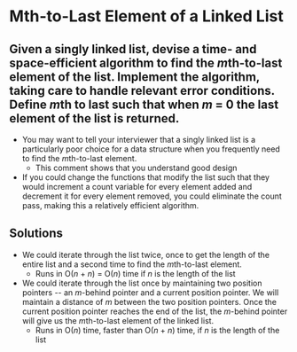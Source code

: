 # Mth-to-Last Element of a Linked List

## Given a singly linked list, devise a time- and space-efficient algorithm to find the *m*th-to-last element of the list. Implement the algorithm, taking care to handle relevant error conditions. Define *m*th to last such that when *m* = 0 the last element of the list is returned.

* You may want to tell your interviewer that a singly linked list is a particularly poor choice for a data structure when you frequently need to find the *m*th-to-last element.
  * This comment shows that you understand good design
* If you could change the functions that modify the list such that they would increment a count variable for every element added and decrement it for every element removed, you could eliminate the count pass, making this a relatively efficient algorithm.

## Solutions
* We could iterate through the list twice, once to get the length of the entire list and a second time to find the *m*th-to-last element.
  * Runs in O(*n* + *n*) = O(*n*) time if *n* is the length of the list
* We could iterate through the list once by maintaining two position pointers -- an *m*-behind pointer and a current position pointer. We will maintain a distance of *m* between the two position pointers. Once the current position pointer reaches the end of the list, the *m*-behind pointer will give us the *m*th-to-last element of the linked list.
  * Runs in O(*n*) time, faster than O(*n* + *n*) time, if *n* is the length of the list
